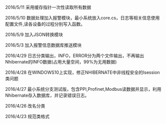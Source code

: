 2016/5/11 采用缓存指针一次性读取所有数据

2016/5/10 数据处理加入报警模块，最小系统放入core.cs，日志等相关信息使用配置文件,读各设备的过程分别写入函数。

2016/5/9 加入JSON转换模块

2016/5/3 加入报警信息数据库推送模块

2016/4/29  日志分类输出，INFO，ERROR分为两个文件输出，不再输出Nhibernate的INFO数据(占用大量空间，99%为无用数据)

2016/4/28 在WINDOWS10上实现，修正NHIBERNATE中非线程安全的Isession类问题

2016/4/27 最小系统分支测试版，包含PPI,Profinet,Modbus读数据并显示，利用Nhibernate存入数据库，并记录错误日志。

2016/4/26 改名分类

2016/4/23 规范类格式
